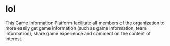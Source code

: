 # lol
This Game Information Platform facilitate all members of the organization to more easily get game information (such as game information, team information), share game experience and comment on the content of interest.
